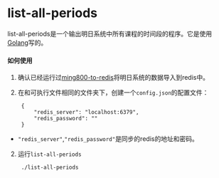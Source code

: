 # list-all-periods

list-all-periods是一个输出明日系统中所有课程的时间段的程序。它是使用[Golang](https://golang.org)写的。

#### 如何使用
1. 确认已经运行过[ming800-to-redis](../ming800-to-redis)将明日系统的数据导入到redis中。

2. 在和可执行文件相同的文件夹下，创建一个`config.json`的配置文件：

        {
            "redis_server": "localhost:6379",
            "redis_password": ""
        }

* `"redis_server"`,`"redis_password"`是同步的redis的地址和密码。

2. 运行`list-all-periods`

        ./list-all-periods
